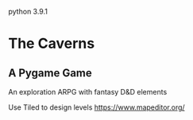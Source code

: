 python 3.9.1

# The Caverns   
## A Pygame Game

An exploration ARPG with fantasy D&D elements

Use Tiled to design levels
https://www.mapeditor.org/


